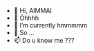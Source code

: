 - 👋 Hi, AIMMAI
- 👀 Ỏhhhh
- 🌱 I’m currently hmmmmm
- 💞️ So ...
- 📫 Do u know me ???

<!---
AIMMAI/AIMMAI is a ✨ special ✨ repository because its `README.md` (this file) appears on your GitHub profile.
You can click the Preview link to take a look at your changes.
--->
